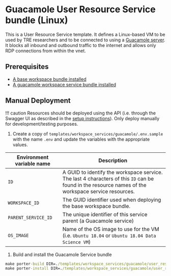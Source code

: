 # Guacamole User Resource Service bundle (Linux)

This is a User Resource Service template. It defines a Linux-based VM to be used by TRE researchers and to be connected to using a [Guacamole server](https://guacamole.apache.org/).
It blocks all inbound and outbound traffic to the internet and allows only RDP connections from within the vnet.

## Prerequisites

- [A base workspace bundle installed](../workspaces/base.md)
- [A guacamole workspace service bundle installed](../workspace-services/guacamole.md)

## Manual Deployment

!!! caution
    Resources should be deployed using the API (i.e. through the Swagger UI as described in the [setup instructions](../../tre-admins/setup-instructions/installing-workspace-service-and-user-resource.md)). Only deploy manually for development/testing purposes.

1. Create a copy of `templates/workspace_services/guacamole/.env.sample` with the name `.env` and update the variables with the appropriate values.

  | Environment variable name | Description |
  | ------------------------- | ----------- |
  | `ID` | A GUID to identify the workspace service. The last 4 characters of this `ID` can be found in the resource names of the workspace service resources. |
  | `WORKSPACE_ID` | The GUID identifier used when deploying the base workspace bundle. |
  | `PARENT_SERVICE_ID` | The unique identifier of this service parent (a Guacamole service) |
  | `OS_IMAGE` | Name of the OS image to use for the VM (i.e. `Ubuntu 18.04` or `Ubuntu 18.04 Data Science VM`) |

1. Build and install the Guacamole Service bundle

  ```cmd
  make porter-build DIR=./templates/workspace_services/guacamole/user_resources/guacamole-azure-linuxvm
  make porter-install DIR=./templates/workspace_services/guacamole/user_resources/guacamole-azure-linuxvm
  ```
